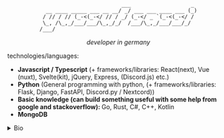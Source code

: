 <div align="center">


```
                          ___                   _ 
  __ ____ _____ ___ __ __/ _/ ___ ___ ____ ___ (_)
 / // / // (_-<(_-</ // / _/ (_-</ _ `(_-<(_-</ / 
 \_, /\_,_/___/___/\_,_/_/  /___/\_,_/___/___/_/  
/___/                                             

```

<i>developer in germany</i>
</div>


technologies/languages:
- <b>Javascript / Typescript</b> (+ frameworks/libraries: React(next), Vue (nuxt), Svelte(kit), jQuery, Express, (Discord.js) etc.)
- <b>Python</b> (General programming with python, (+ frameworks/libraries: Flask, Django, FastAPI, Discord.py / Nextcord))
- <b>Basic knowledge (can build something useful with some help from google and stackoverflow): </b> Go, Rust, C#, C++, Kotlin
- <b>MongoDB</b>

<details>
 <summary>Bio</summary>
 
- 18 years old

- Algerian, in germany

- Languages: german, english
</details>
